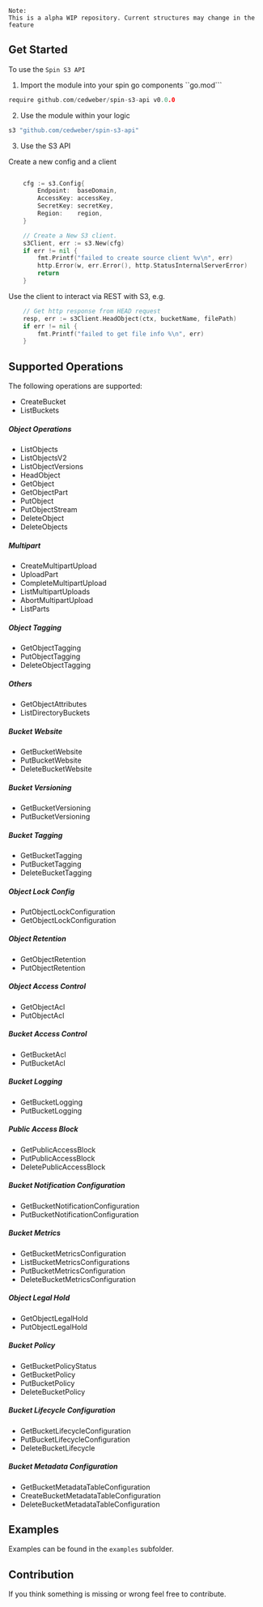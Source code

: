 

````
Note:
This is a alpha WIP repository. Current structures may change in the feature 
````


## Get Started

To use the ``Spin S3 API``

1. Import the module into your spin go components ``go.mod```

````go
require github.com/cedweber/spin-s3-api v0.0.0
````


2. Use the module within your logic

````go 
s3 "github.com/cedweber/spin-s3-api"
````


3. Use the S3 API


Create a new config and a client

````go

	cfg := s3.Config{
		Endpoint:  baseDomain,
		AccessKey: accessKey,
		SecretKey: secretKey,
		Region:    region,
	}

	// Create a New S3 client.
	s3Client, err := s3.New(cfg)
	if err != nil {
		fmt.Printf("failed to create source client %v\n", err)
		http.Error(w, err.Error(), http.StatusInternalServerError)
		return
	}

````

Use the client to interact via REST with S3, e.g.

````go
	// Get http response from HEAD request
	resp, err := s3Client.HeadObject(ctx, bucketName, filePath)
	if err != nil {
		fmt.Printf("failed to get file info %\n", err)
	}
````

## Supported Operations

The following operations are supported:

- CreateBucket
- ListBuckets

##### Object Operations

- ListObjects
- ListObjectsV2
- ListObjectVersions
- HeadObject
- GetObject
- GetObjectPart
- PutObject
- PutObjectStream
- DeleteObject
- DeleteObjects

##### Multipart

- CreateMultipartUpload
- UploadPart
- CompleteMultipartUpload
- ListMultipartUploads
- AbortMultipartUpload
- ListParts

##### Object Tagging

- GetObjectTagging
- PutObjectTagging
- DeleteObjectTagging

##### Others

- GetObjectAttributes
- ListDirectoryBuckets

##### Bucket Website

- GetBucketWebsite
- PutBucketWebsite
- DeleteBucketWebsite

##### Bucket Versioning

- GetBucketVersioning
- PutBucketVersioning

##### Bucket Tagging

- GetBucketTagging
- PutBucketTagging
- DeleteBucketTagging

##### Object Lock Config

- PutObjectLockConfiguration
- GetObjectLockConfiguration

##### Object Retention

- GetObjectRetention
- PutObjectRetention

##### Object Access Control

- GetObjectAcl
- PutObjectAcl

##### Bucket Access Control

- GetBucketAcl
- PutBucketAcl

##### Bucket Logging

- GetBucketLogging
- PutBucketLogging

##### Public Access Block

- GetPublicAccessBlock
- PutPublicAccessBlock
- DeletePublicAccessBlock

##### Bucket Notification Configuration

- GetBucketNotificationConfiguration
- PutBucketNotificationConfiguration

##### Bucket Metrics

- GetBucketMetricsConfiguration
- ListBucketMetricsConfigurations
- PutBucketMetricsConfiguration
- DeleteBucketMetricsConfiguration

##### Object Legal Hold

- GetObjectLegalHold
- PutObjectLegalHold

##### Bucket Policy

- GetBucketPolicyStatus
- GetBucketPolicy
- PutBucketPolicy
- DeleteBucketPolicy

##### Bucket Lifecycle Configuration

- GetBucketLifecycleConfiguration
- PutBucketLifecycleConfiguration
- DeleteBucketLifecycle

##### Bucket Metadata Configuration

- GetBucketMetadataTableConfiguration
- CreateBucketMetadataTableConfiguration
- DeleteBucketMetadataTableConfiguration


## Examples

Examples can be found in the ``examples`` subfolder. 



## Contribution

If you think something is missing or wrong feel free to contribute.

